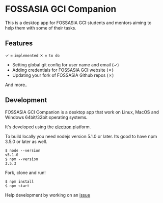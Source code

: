 # FOSSASIA GCI Companion

This is a desktop app for FOSSASIA GCI students and mentors aiming to help them with some of their tasks.

## Features
 ✓ = `implemented`
 ✗ = `to do`

* Setting global git config for user name and email (✓)
* Adding credentials for FOSSASIA GCI website (✗)
* Updating your fork of FOSSASIA Github repos (✗)

And more..

## Development

FOSSASIA GCI Companion is a desktop app that work on Linux, MacOS and Windows 64bit/32bit operating systems.

It's developed using the [electron](http://electron.atom.io/) platform.

To build locally you need nodejs version 5.1.0 or later.
Its good to have npm 3.5.0 or later as well.
~~~
$ node --version
v5.1.0
$ npm --version
3.5.3
~~~

Fork, clone and run!
~~~
$ npm install
$ npm start
~~~

Help development by working on an [issue](https://github.com/roonyh/fossasia-gci-companion/issues)
